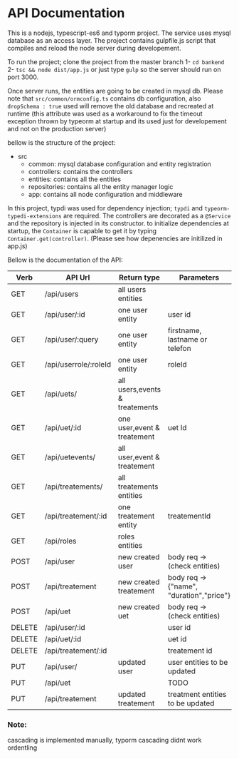 # API Documentation

This is a nodejs, typescript-es6 and typorm project. The service uses mysql database as an access layer.
The project contains gulpfile.js script that compiles and reload the node server during developement.

To run the project; clone the project from the master branch
1- `cd bankend`
2- `tsc && node dist/app.js` or just type
 `gulp` so the server should run on port 3000. 

 Once server runs, the entities are going to be created in mysql db.
 Please note that  `src/common/ormconfig.ts` contains db configuration, also `dropSchema : true` used will remove the old database and recreated at runtime (this attribute was used as a workaround to fix the timeout exception thrown by typeorm at startup and its used just for developement and not on the production server)

 bellow is the structure of the project: 
 * src
    * common: mysql database configuration and entity registration
    * controllers: contains the controllers
    * entities: contains all the entities
    * repositories: contains all the entity manager logic
    * app: contains all node configuration and middleware

In this project, typdi was used for dependency injection; `typdi` and `typeorm-typedi-extensions` are required.
The controllers are decorated as a `@Service` and the repository is injected in its constructor. to initialize dependencies at startup, the `Container` is capable to get it by typing `Container.get(controller)`. (Please see how depenencies are initilized in app.js)


Bellow is the documentation of the API:

Verb   | API Url               | Return type                   | Parameters       
-------|-----------------------|-------------------------------|------------------------------
GET    | /api/users            | all users entities            |
GET    | /api/user/:id         | one user entity               | user id
GET    | /api/user/:query      | one user entity               | firstname, lastname or telefon
GET    | /api/userrole/:roleId | one user entity               | roleId
GET    | /api/uets/            | all users,events & treatements|
GET    | /api/uet/:id          | one user,event & treatement   | uet Id
GET    | /api/uetevents/       | all user,event & treatement   | 
GET    | /api/treatements/     | all treatements entities      | 
GET    | /api/treatement/:id   | one treatement entity         | treatementId
GET    | /api/roles            | roles entities                |
POST   | /api/user             | new created user              | body req -> (check entities)
POST   | /api/treatement       | new created treatement        | body req -> {"name", "duration","price"}
POST   | /api/uet              | new created uet               | body req -> (check entities)
DELETE | /api/user/:id         |                               | user id
DELETE | /api/uet/:id          |                               | uet id
DELETE | /api/treatement/:id   |                               | treatement id
PUT    | /api/user/            | updated user                  | user entities to be updated
PUT    | /api/uet              |                               | TODO
PUT    | /api/treatement       | updated treatement            | treatment entities to be updated
### Note: 
cascading is implemented manually, typorm cascading didnt work ordentling